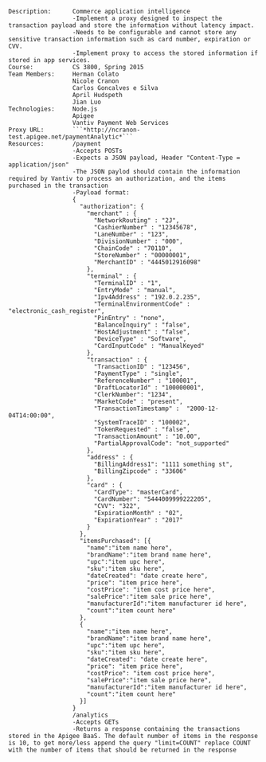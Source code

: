 ```Description:      Commerce application intelligence                  -Implement a proxy designed to inspect the transaction payload and store the information without latency impact.                  -Needs to be configurable and cannot store any sensitive transaction information such as card number, expiration or CVV.                  -Implement proxy to access the stored information if stored in app services.Course:           CS 3800, Spring 2015Team Members:     Herman Colato                  Nicole Cranon                  Carlos Goncalves e Silva                  April Hudspeth                  Jian LuoTechnologies:     Node.js                  Apigee                  Vantiv Payment Web ServicesProxy URL:        ```*http://ncranon-test.apigee.net/paymentAnalytic*```Resources:        /payment                  -Accepts POSTs                  -Expects a JSON payload, Header "Content-Type = application/json"                  -The JSON paylod should contain the information required by Vantiv to process an authorization, and the items purchased in the transaction                  -Payload format:                  {                    "authorization": {                      "merchant" : {                        "NetworkRouting" : "2J",                        "CashierNumber" : "12345678",                        "LaneNumber" : "123",                        "DivisionNumber" : "000",                        "ChainCode" : "70110",                        "StoreNumber" : "00000001",                        "MerchantID" : "4445012916098"                      },                      "terminal" : {                        "TerminalID" : "1",                        "EntryMode" : "manual",                        "Ipv4Address" : "192.0.2.235",                        "TerminalEnvironmentCode" : "electronic_cash_register",                        "PinEntry" : "none",                        "BalanceInquiry" : "false",                        "HostAdjustment" : "false",                        "DeviceType" : "Software",                        "CardInputCode" : "ManualKeyed"                      },                      "transaction" : {                        "TransactionID" : "123456",                        "PaymentType" : "single",                        "ReferenceNumber" : "100001",                        "DraftLocatorId" : "100000001",                        "ClerkNumber": "1234",                        "MarketCode" : "present",                        "TransactionTimestamp" :  "2000-12-04T14:00:00",                        "SystemTraceID" : "100002",                        "TokenRequested" : "false",                        "TransactionAmount" : "10.00",                        "PartialApprovalCode": "not_supported"                      },                      "address" : {                        "BillingAddress1": "1111 something st",                        "BillingZipcode" : "33606"                      },                      "card" : {                        "CardType": "masterCard",                        "CardNumber": "5444009999222205",                        "CVV": "322",                        "ExpirationMonth" : "02",                        "ExpirationYear" : "2017"                      }                    },                    "itemsPurchased": [{                      "name":"item name here",                      "brandName":"item brand name here",                      "upc":"item upc here",                      "sku":"item sku here",                      "dateCreated": "date create here",                      "price": "item price here",                      "costPrice": "item cost price here",                      "salePrice":"item sale price here",                      "manufacturerId":"item manufacturer id here",                      "count":"item count here"                    },                    {                      "name":"item name here",                      "brandName":"item brand name here",                      "upc":"item upc here",                      "sku":"item sku here",                      "dateCreated": "date create here",                      "price": "item price here",                      "costPrice": "item cost price here",                      "salePrice":"item sale price here",                      "manufacturerId":"item manufacturer id here",                      "count":"item count here"                    }]                  }                  /analytics                  -Accepts GETs                  -Returns a response containing the transactions stored in the Apigee BaaS. The default number of items in the response is 10, to get more/less append the query "limit=COUNT" replace COUNT with the number of items that should be returned in the response```